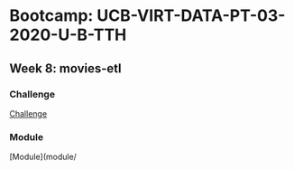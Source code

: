 # Bootcamp: UCB-VIRT-DATA-PT-03-2020-U-B-TTH

## Week 8: movies-etl

### Challenge
[Challenge](challenge/)

### Module
[Module](module/
